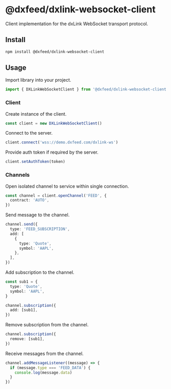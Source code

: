 # @dxfeed/dxlink-websocket-client

Client implementation for the dxLink WebSocket transport protocol.

## Install

```bash
npm install @dxfeed/dxlink-websocket-client
```

## Usage

Import library into your project.

```typescript
import { DXLinkWebSocketClient } from '@dxfeed/dxlink-websocket-client'
```

### Client

Create instance of the client.

```typescript
const client = new DXLinkWebSocketClient()
```

Connect to the server.

```typescript
client.connect('wss://demo.dxfeed.com/dxlink-ws')
```

Provide auth token if required by the server.

```typescript
client.setAuthToken(token)
```

### Channels

Open isolated channel to service within single connection.

```typescript
const channel = client.openChannel('FEED', {
  contract: 'AUTO',
})
```

Send message to the channel.

```typescript
channel.send({
  type: 'FEED_SUBSCRIPTION',
  add: [
    {
      type: 'Quote',
      symbol: 'AAPL',
    },
  ],
})
```

Add subscription to the channel.

```typescript
const sub1 = {
  type: 'Quote',
  symbol: 'AAPL',
}

channel.subscription({
  add: [sub1],
})
```

Remove subscription from the channel.

```typescript
channel.subscription({
  remove: [sub1],
})
```

Receive messages from the channel.

```typescript
channel.addMessageListener((message) => {
  if (message.type === 'FEED_DATA') {
    console.log(message.data)
  }
})
```
